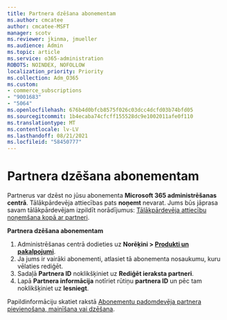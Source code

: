 ```yaml
---
title: Partnera dzēšana abonementam
ms.author: cmcatee
author: cmcatee-MSFT
manager: scotv
ms.reviewer: jkinma, jmueller
ms.audience: Admin
ms.topic: article
ms.service: o365-administration
ROBOTS: NOINDEX, NOFOLLOW
localization_priority: Priority
ms.collection: Adm_O365
ms.custom:
- commerce_subscriptions
- "9001683"
- "5064"
ms.openlocfilehash: 676b4d0bfcb8575f026c03dcc4dcfd03b74bfd05
ms.sourcegitcommit: 1b4ecaba74cfcff155528dc9e1002011afe0f110
ms.translationtype: MT
ms.contentlocale: lv-LV
ms.lasthandoff: 08/21/2021
ms.locfileid: "58450777"
---
```

# <a name="remove-a-partner-from-a-subscription"></a>Partnera dzēšana abonementam

Partnerus var dzēst no jūsu abonementa **Microsoft 365 administrēšanas centrā**. Tālākpārdevēja attiecības pats **noņemt** nevarat. Jums būs jāprasa savam tālākpārdevējam izpildīt norādījumus: [Tālākpārdevēja attiecību noņemšana kopā ar partneri](https://docs.microsoft.com/partner-center/remove-a-relationship).

**Partnera dzēšana abonementam**

1. Administrēšanas centrā dodieties uz **Norēķini > [Produkti un pakalpojumi](https://go.microsoft.com/fwlink/p/?linkid=842054)**.
2. Ja jums ir vairāki abonementi, atlasiet tā abonementa nosaukumu, kuru vēlaties rediģēt.
3. Sadaļā **Partnera ID** noklikšķiniet uz **Rediģēt ieraksta partneri**.
4. Lapā **Partnera informācija** notīriet rūtiņu **partnera ID** un pēc tam noklikšķiniet uz **Iesniegt**.

Papildinformāciju skatiet rakstā [Abonementu padomdevēja partnera pievienošana, mainīšana vai dzēšana](https://docs.microsoft.com/microsoft-365/admin/misc/add-partner?view=o365-worldwide).
